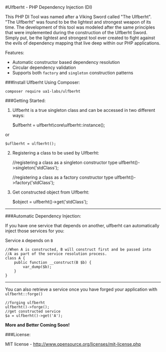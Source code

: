 #Ulfberht - PHP Dependency Injection (DI)

This PHP DI Tool was named after a Viking Sword called "The Ulfberht". "The Ulfberht" was found to be the lightest and strongest weapon of its time. The development of this tool was modeled after the same principles that were implemented during the construction of the Ulfberht Sword. Simply put, be the lightest and strongest tool ever created to fight against the evils  of dependency mapping that live deep within our PHP applications.

Features:

* Automatic constructor based dependency resolution
* Circular dependency validation
* Supports both `factory` and `singleton` construction patterns

###Install Ulfberht Using Composer:

`composer require ua1-labs/ulfberht`

###Getting Started:

1) Ulfberht is a true singleton class and can be accessed in two different ways:

    $ulfberht = ulfberht\core\ulfberht::instance();

or

    $uflberht = ulfberht();

2) Registering a class to be used by Ulfberht:

    //registering a class as a singleton constructor type
    ulfberht()->singleton('stdClass');

    //registering a class as a factory constructor type
    ulfberht()->factory('stdClass');

3) Get constructed object from Ulfberht:

    $object = ulfberht()->get('stdClass');

---

###Automatic Dependency Injection:

If you have one service that depends on another, ulfberht can automatically inject those services for you:

Service `A` depends on `B`

    //When A is constructed, B will construct first and be passed into
    //A as part of the service resolution process.
    class A {
        public function __construct(B $b) {
            var_dump($b);
        }
    }

---

You can also retrieve a service once you have forged your application with `ulfberht::forge()`

    //forging ulfberht
    ulfberht()->forge();
    //get constructed service
    $a = ulfberht()->get('A');

**More and Better Coming Soon!**

###License:

MIT license - http://www.opensource.org/licenses/mit-license.php

